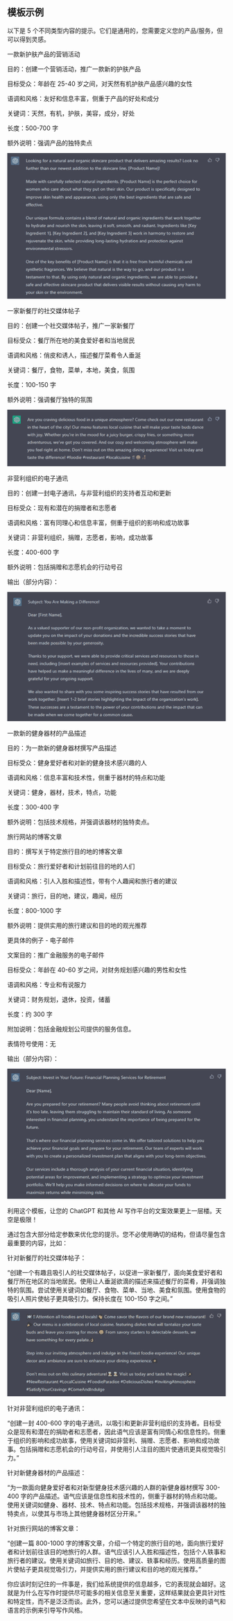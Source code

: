 ## 模板示例

以下是 5 个不同类型内容的提示。它们是通用的，您需要定义您的产品/服务，但可以得到灵感。

一款新护肤产品的营销活动

目的：创建一个营销活动，推广一款新的护肤产品

目标受众：年龄在 25-40 岁之间，对天然有机护肤产品感兴趣的女性

语调和风格：友好和信息丰富，侧重于产品的好处和成分

关键词：天然，有机，护肤，美容，成分，好处

长度：500-700 字

额外说明：强调产品的独特卖点

![image](img/image-3G724XP6.jpg)

一家新餐厅的社交媒体帖子

目的：创建一个社交媒体帖子，推广一家新餐厅

目标受众：餐厅所在地的美食爱好者和当地居民

语调和风格：俏皮和诱人，描述餐厅菜肴令人垂涎

关键词：餐厅，食物，菜单，本地，美食，氛围

长度：100-150 字

额外说明：强调餐厅独特的氛围

![image](img/image-DD5YXWDJ.jpg)

非营利组织的电子通讯

目的：创建一封电子通讯，与非营利组织的支持者互动和更新

目标受众：现有和潜在的捐赠者和志愿者

语调和风格：富有同理心和信息丰富，侧重于组织的影响和成功故事

关键词：非营利组织，捐赠，志愿者，影响，成功故事

长度：400-600 字

额外说明：包括捐赠和志愿机会的行动号召

输出（部分内容）：

![image](img/image-8SPHD0YY.jpg)

一款新的健身器材的产品描述

目的：为一款新的健身器材撰写产品描述

目标受众：健身爱好者和对新的健身技术感兴趣的人

语调和风格：信息丰富和技术性，侧重于器材的特点和功能

关键词：健身，器材，技术，特点，功能

长度：300-400 字

额外说明：包括技术规格，并强调该器材的独特卖点。

旅行网站的博客文章

目的：撰写关于特定旅行目的地的博客文章

目标受众：旅行爱好者和计划前往目的地的人们

语调和风格：引人入胜和描述性，带有个人趣闻和旅行者的建议

关键词：旅行，目的地，建议，趣闻，经历

长度：800-1000 字

额外说明：提供实用的旅行建议和目的地的观光推荐

更具体的例子 - 电子邮件

文案目的：推广金融服务的电子邮件

目标受众：年龄在 40-60 岁之间，对财务规划感兴趣的男性和女性

语调和风格：专业和有说服力

关键词：财务规划，退休，投资，储蓄

长度：约 300 字

附加说明：包括金融规划公司提供的服务信息。

表情符号使用：无

输出（部分内容）：

![image](img/image-UPJQ14E0.jpg)

利用这个模板，让您的 ChatGPT 和其他 AI 写作平台的文案效果更上一层楼。天空是极限！

通过包含大部分给定参数来优化您的提示。您不必使用确切的结构，但请尽量包含最重要的内容，比如：

针对新餐厅的社交媒体帖子：

“创建一个有趣且吸引人的社交媒体帖子，以促进一家新餐厅，面向美食爱好者和餐厅所在地区的当地居民。使用让人垂涎欲滴的描述来描述餐厅的菜肴，并强调独特的氛围。尝试使用关键词如餐厅、食物、菜单、当地、美食和氛围。使用食物的吸引人照片使帖子更具吸引力。保持长度在 100-150 字之间。”

![image](img/image-7UDN3SSM.jpg)

针对非营利组织的电子通讯：

“创建一封 400-600 字的电子通讯，以吸引和更新非营利组织的支持者。目标受众是现有和潜在的捐助者和志愿者，因此语气应该是富有同情心和信息性的。侧重于组织的影响和成功故事，使用关键词如非营利、捐赠、志愿者、影响和成功故事。包括捐赠和志愿机会的行动号召，并使用引人注目的图片使通讯更具视觉吸引力。”

针对新健身器材的产品描述：

“为一款面向健身爱好者和对新型健身技术感兴趣的人群的新健身器材撰写 300-400 字的产品描述。语气应该是信息性和技术性的，侧重于器材的特点和功能。使用关键词如健身、器材、技术、特点和功能。包括技术规格，并强调该器材的独特卖点，以使其与市场上其他健身器材区分开来。”

针对旅行网站的博客文章：

“创建一篇 800-1000 字的博客文章，介绍一个特定的旅行目的地，面向旅行爱好者和计划前往该目的地旅行的人群。语气应该引人入胜和描述性，包括个人轶事和旅行者的建议。使用关键词如旅行、目的地、建议、轶事和经历。使用高质量的图片使帖子更具视觉吸引力，并提供实用的旅行建议和目的地的观光推荐。”

你应该时刻记住的一件事是，我们给系统提供的信息越多，它的表现就会越好。这就是为什么在写作时提供尽可能多的相关信息至关重要，这样结果就会更具针对性和特定性，而不是泛泛而谈。此外，您可以通过提供您希望在文本中反映的语气和语言的示例来引导写作风格。
